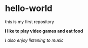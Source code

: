 # hello-world
this is my first repository

**i like to play video games and eat food**

*I also enjoy listening to music*
